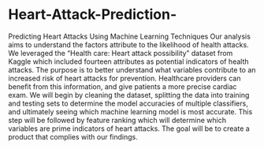 # Heart-Attack-Prediction-
Predicting Heart Attacks Using Machine Learning Techniques
Our analysis aims to understand the factors attribute to the likelihood of health attacks. We leveraged the “Health care: Heart attack possibility” dataset from Kaggle  which included fourteen attributes as potential indicators of health attacks. The purpose is to better understand what variables contribute to an increased risk of heart attacks for prevention. Healthcare providers can benefit from this information, and give patients a more precise cardiac exam. We will begin by cleaning the dataset, splitting the data into training and testing sets to determine the model accuracies of multiple classifiers, and ultimately seeing which machine learning model is most accurate. This step will be followed by feature ranking which will determine which variables are prime indicators of heart attacks. The goal will be to create a product that complies with our findings.

